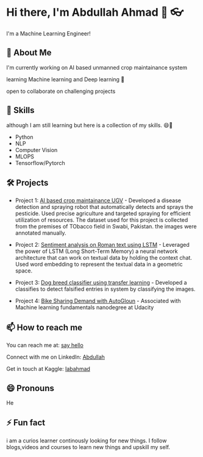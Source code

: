 <!--
**iabahmad/iabahmad** is a ✨ _special_ ✨ repository because its `README.md` (this file) appears on your GitHub profile.

Here are some ideas to get you started:

- 🔭 I’m currently working on ...
- 🌱 I’m currently learning ...
- 👯 I’m looking to collaborate on ...
- 🤔 I’m looking for help with ...
- 💬 Ask me about ...
- 📫 How to reach me: ...
- 😄 Pronouns: ...
- ⚡ Fun fact: ...
-->


# Hi there, I'm Abdullah Ahmad 👋 :eyeglasses:

I'm a Machine Learning Engineer!

## 🚀 About Me
I'm currently working on AI based unmanned crop maintainance system

learning Machine learning and Deep learning 🔭

open to collaborate on challenging projects 

## 👯 Skills
although I am still learning but here is a collection of my skills. 😄🌱
- Python
- NLP
- Computer Vision
- MLOPS
- Tensorflow/Pytorch

## 🛠️ Projects
- Project 1: [AI based crop maintainance UGV](https://github.com/Ali4real/AI-based-crop-maintenance-system) - Developed a disease detection and spraying robot that automatically detects and sprays the pesticide. 
Used precise agriculture and targeted spraying for efficient utilization of resources. The dataset used for this project is collected from the premises of TObacco field in Swabi, Pakistan. the images were annotated manually.


- Project 2: [Sentiment analysis on Roman text using LSTM](https://www.kaggle.com/code/iabahmad19/sentiment-analysis-lstm) - Leveraged the power of LSTM (Long Short-Term Memory) a neural network architecture that can work on textual data by holding the context chat. 
Used word embedding to represent the textual data in a geometric space.


- Project 3: [Dog breed classifier using transfer learning](https://github.com/iabahmad/pre-trained-image-classifier-to-identify-do-breeds) - Developed a classifies to detect falsified entries in system by classifying the images.


- Project 4: [Bike Sharing Demand with AutoGloun](https://graduation.udacity.com/confirm/e/b9f6292c-ee8f-11ed-8ddc-57f019dd3d3a) - Associated with Machine learning fundamentals nanodegree at Udacity

## 📫 How to reach me
You can reach me at: [say hello](abdullahrashad3@gmail.com)

Connect with me on LinkedIn: [Abdullah](www.linkedin.com/in/iabahmad19)

Get in touch at Kaggle: [Iabahmad](https://www.kaggle.com/iabahmad19)

## 😄 Pronouns
He

## ⚡ Fun fact
i am a curios learner continously looking for new things. I follow blogs,videos and courses to learn new things and upskill my self.